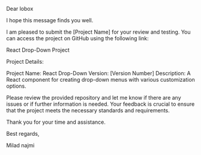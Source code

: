 Dear lobox

I hope this message finds you well.

I am pleased to submit the [Project Name] for your review and testing. You can access the project on GitHub using the following link:

React Drop-Down Project

Project Details:

Project Name: React Drop-Down
Version: [Version Number]
Description: A React component for creating drop-down menus with various customization options.


Please review the provided repository and let me know if there are any issues or if further information is needed. Your feedback is crucial to ensure that the project meets the necessary standards and requirements.

Thank you for your time and assistance.

Best regards,

Milad najmi